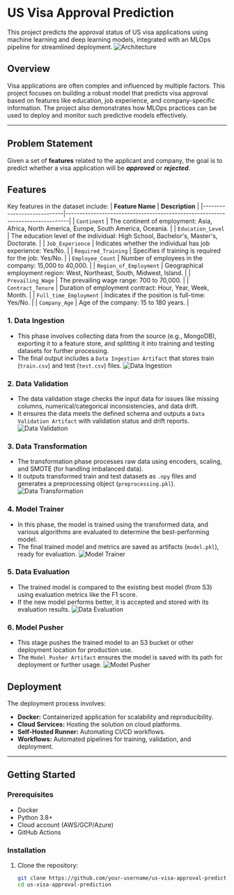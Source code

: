 # US Visa Approval Prediction

This project predicts the approval status of US visa applications using machine learning and deep learning models, integrated with an MLOps pipeline for streamlined deployment.
![Architecture](Flowcharts/usvsa_architecture.gif)
## Overview
Visa applications are often complex and influenced by multiple factors. This project focuses on building a robust model that predicts visa approval based on features like education, job experience, and company-specific information. The project also demonstrates how MLOps practices can be used to deploy and monitor such predictive models effectively.

---

## Problem Statement  

Given a set of **features** related to the applicant and company, the goal is to predict whether a visa application will be **_approved_** or **_rejected_**.  

## Features
Key features in the dataset include:
| **Feature Name**           | **Description**                                                                 |
|----------------------------|-------------------------------------------------------------------------------|
| `Continent`               | The continent of employment: Asia, Africa, North America, Europe, South America, Oceania. |
| `Education_Level`         | The education level of the individual: High School, Bachelor's, Master's, Doctorate. |
| `Job_Experience`          | Indicates whether the individual has job experience: Yes/No.                   |
| `Required_Training`       | Specifies if training is required for the job: Yes/No.                         |
| `Employee_Count`          | Number of employees in the company: 15,000 to 40,000.                          |
| `Region_of_Employment`    | Geographical employment region: West, Northeast, South, Midwest, Island.       |
| `Prevailing_Wage`         | The prevailing wage range: 700 to 70,000.                                      |
| `Contract_Tenure`         | Duration of employment contract: Hour, Year, Week, Month.                      |
| `Full_time_Employment`    | Indicates if the position is full-time: Yes/No.                                |
| `Company_Age`             | Age of the company: 15 to 180 years.                                           |



### 1. **Data Ingestion**
   - This phase involves collecting data from the source (e.g., MongoDB), exporting it to a feature store, and splitting it into training and testing datasets for further processing.
   - The final output includes a `Data Ingestion Artifact` that stores train (`train.csv`) and test (`test.csv`) files.
   ![Data Ingestion](Flowcharts/data_ingestion.png)



### 2. **Data Validation**
   - The data validation stage checks the input data for issues like missing columns, numerical/categorical inconsistencies, and data drift.
   - It ensures the data meets the defined schema and outputs a `Data Validation Artifact` with validation status and drift reports.
    ![Data Validation](Flowcharts/data_validation.png)

### 3. **Data Transformation**
   - The transformation phase processes raw data using encoders, scaling, and SMOTE (for handling imbalanced data).
   - It outputs transformed train and test datasets as `.npy` files and generates a preprocessing object (`preprocessing.pkl`).
   ![Data Transformation](Flowcharts/data_transformation.png)


### 4. **Model Trainer**
   - In this phase, the model is trained using the transformed data, and various algorithms are evaluated to determine the best-performing model.
   - The final trained model and metrics are saved as artifacts (`model.pkl`), ready for evaluation.
   ![Model Trainer](Flowcharts/model_trainer.png)


### 5. **Data Evaluation**
   - The trained model is compared to the existing best model (from S3) using evaluation metrics like the F1 score.
   - If the new model performs better, it is accepted and stored with its evaluation results.
   ![Data Evaluation](Flowcharts/data_evaluation.png)


### 6. **Model Pusher**
   - This stage pushes the trained model to an S3 bucket or other deployment location for production use.
   - The `Model Pusher Artifact` ensures the model is saved with its path for deployment or further usage.
   ![Model Pusher](Flowcharts/model_pusher.png)

## Deployment
The deployment process involves:
- **Docker:** Containerized application for scalability and reproducibility.
- **Cloud Services:** Hosting the solution on cloud platforms.
- **Self-Hosted Runner:** Automating CI/CD workflows.
- **Workflows:** Automated pipelines for training, validation, and deployment.

---

## Getting Started
### Prerequisites
- Docker
- Python 3.8+
- Cloud account (AWS/GCP/Azure)
- GitHub Actions

### Installation
1. Clone the repository:
   ```bash
   git clone https://github.com/your-username/us-visa-approval-prediction.git
   cd us-visa-approval-prediction
